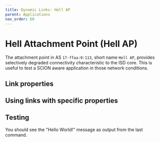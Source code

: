 ```yaml
---
title: Dynamic Links: Hell AP
parent: Applications
nav_order: 60
---
```


# Hell Attachment Point (Hell AP)

The attachment point in AS `17-ffaa:0:113`, short name `Hell AP`, provides selectively degraded connectivity characteristic to the ISD core.
This is useful to test a SCION aware application in those network conditions.

## Link properties


## Using links with specific properties


## Testing

You should see the "Hello World!" message as output from the last command.

